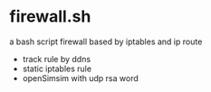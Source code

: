 # firewall.sh
a bash script firewall based by iptables and ip route

* track rule by ddns
* static iptables rule
* openSimsim with udp rsa word
